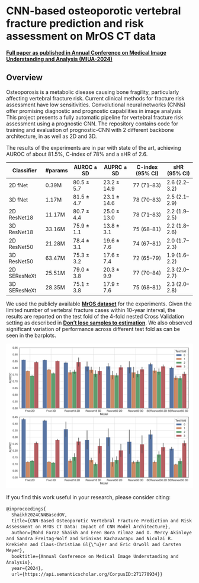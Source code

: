 # CNN-based osteoporotic vertebral fracture prediction and risk assessment on MrOS CT data

**[Full paper as published in Annual Conference on Medical Image Understanding and Analysis (MIUA-2024)](https://link.springer.com/chapter/10.1007/978-3-031-66958-3_4)**

## Overview
Osteoporosis is a metabolic disease causing bone fragility, particularly affecting vertebral fracture risk.
Current clinical methods for fracture risk assessment have low sensitivities.
Convolutional neural networks (CNNs) offer promising diagnostic and prognostic capabilities in image analysis
This project presents a fully automatic pipeline for vertebral fracture risk assessment using a prognostic CNN.
The repository contains code for training and evaluation of prognostic-CNN with 2 different backbone architecture, in
as well as 2D and 3D.

The results of the experiments are in par with state of the art, achieving AUROC of about 81.5%,
C-index of 78% and a sHR of 2.6.


| Classifier    | #params | AUROC ± SD       | AUPRC ± SD       | C-index (95% CI) | sHR (95% CI)       |
|---------------|---------|------------------|------------------|------------------|--------------------|
| 2D fNet       | 0.39M   | 80.5 ± 5.7       | 23.2 ± 14.9      | 77 (71–83)       | 2.6 (2.2–3.2)      |
| 3D fNet       | 1.17M   | 81.5 ± 4.7       | 23.1 ± 14.6      | 78 (70–83)       | 2.5 (2.1–2.9)      |
| 2D ResNet18   | 11.17M  | 80.7 ± 4.4       | 25.0 ± 13.0      | 78 (71–83)       | 2.2 (1.9–2.5)      |
| 3D ResNet18   | 33.16M  | 75.9 ± 1.1       | 13.8 ± 3.1       | 75 (68–81)       | 2.2 (1.8–2.6)      |
| 2D ResNet50   | 21.28M  | 78.4 ± 3.1       | 19.6 ± 7.6       | 74 (67–81)       | 2.0 (1.7–2.3)      |
| 3D ResNet50   | 63.47M  | 75.3 ± 3.2       | 17.6 ± 7.4       | 72 (65–79)       | 1.9 (1.6–2.2)      |
| 2D SEResNeXt  | 25.51M  | 79.0 ± 3.8       | 20.3 ± 9.9       | 77 (70–84)       | 2.3 (2.0–2.7)      |
| 3D SEResNeXt  | 28.35M  | 75.1 ± 3.8       | 17.9 ± 7.6       | 75 (68–81)       | 2.3 (2.0–2.8)      |


We used the publicly available **[MrOS dataset](https://mrosonline.ucsf.edu/)** for the experiments.
Given the limited number of vertebral fracture cases within 10-year interval,
the results are reported on the test fold of the 4-fold nested Cross Validation setting as described in 
**[Don’t lose samples to estimation](http://dx.doi.org/10.1016/j.patter.2022.100612)**.
We also observed significant variation of performance across different test fold as can be
seen in the barplots.

<img src="assets/auroc_auprc_over_fold_sd.jpg" width="900">


If you find this work useful in your research, please consider citing:
```
@inproceedings{
  Shaikh2024CNNBasedOV,
  title={CNN-Based Osteoporotic Vertebral Fracture Prediction and Risk Assessment on MrOS CT Data: Impact of CNN Model Architecture},
  author={Mohd Faraz Shaikh and Eren Bora Yilmaz and O. Mercy Akinloye and Sandra Freitag-Wolf and Srinivas Kachavarapu and Nicolai R. Krekiehn and Claus-Christian Gl{\"u}er and Eric Orwoll and Carsten Meyer},
  booktitle={Annual Conference on Medical Image Understanding and Analysis},
  year={2024},
  url={https://api.semanticscholar.org/CorpusID:271770934}}
```


